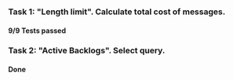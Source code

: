 ### Task 1: "Length limit". Calculate total cost of messages.
#### 9/9 Tests passed

### Task 2: "Active Backlogs". Select query.
#### Done

